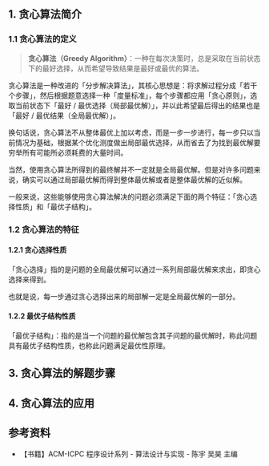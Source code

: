 ## 1. 贪心算法简介

### 1.1 贪心算法的定义

> **贪心算法（Greedy Algorithm）**：一种在每次决策时，总是采取在当前状态下的最好选择，从而希望导致结果是最好或最优的算法。

贪心算法是一种改进的「分步解决算法」，其核心思想是：将求解过程分成「若干个步骤」，然后根据题意选择一种「度量标准」，每个步骤都应用「贪心原则」，选取当前状态下「最好 / 最优选择（局部最优解）」，并以此希望最后得出的结果也是「最好 / 最优结果（全局最优解）」。

换句话说，贪心算法不从整体最优上加以考虑，而是一步一步进行，每一步只以当前情况为基础，根据某个优化测度做出局部最优选择，从而省去了为找到最优解要穷举所有可能所必须耗费的大量时间。

当然，使用贪心算法所得到的最终解并不一定就是全局最优解。但是对许多问题来说，确实可以通过局部最优解而得到整体最优解或者是整体最优解的近似解。

一般来说，这些能够使用贪心算法解决的问题必须满足下面的两个特征：「贪⼼选择性质」和「最优子结构」。

### 1.2 贪心算法的特征

#### 1.2.1 贪心选择性质

「贪心选择」指的是问题的全局最优解可以通过一系列局部最优解来求出，即贪心选择来得到。

也就是说，每一步通过贪心选择出来的局部解一定是全局最优解的一部分。

#### 1.2.2 最优子结构性质

「最优子结构」：指的是当一个问题的最优解包含其子问题的最优解时，称此问题具有最优子结构性质，也称此问题满足最优性原理。

## 3. 贪心算法的解题步骤



## 4. 贪心算法的应用



## 参考资料

- 【书籍】ACM-ICPC 程序设计系列 - 算法设计与实现 - 陈宇 吴昊 主编